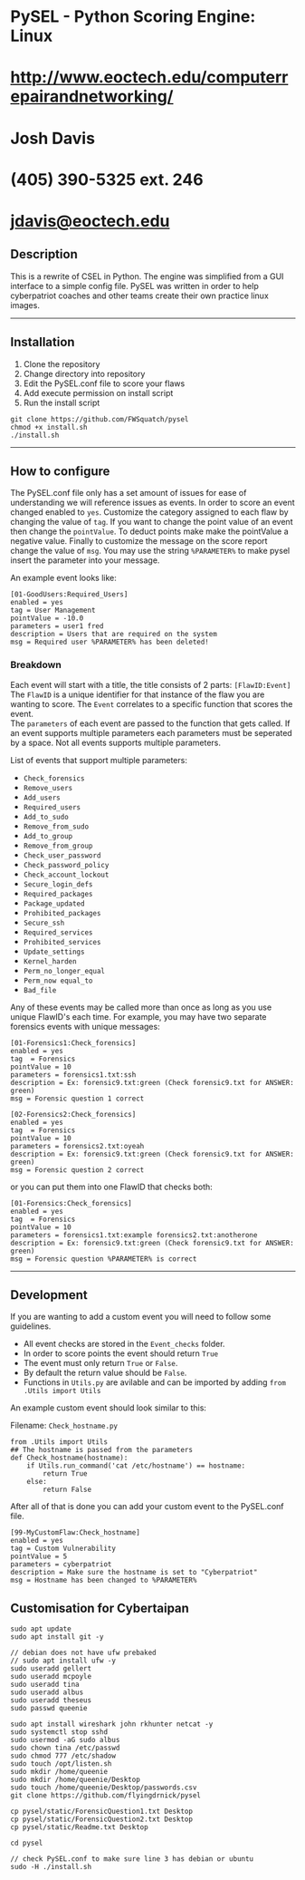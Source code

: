 # PySEL - Python Scoring Engine: Linux
# http://www.eoctech.edu/computerrepairandnetworking/
# Josh Davis
# (405) 390-5325 ext. 246
# jdavis@eoctech.edu

## Description
This is a rewrite of CSEL in Python. The engine was simplified from a GUI interface to a simple config file. PySEL was written in order to help cyberpatriot coaches and other teams create their own practice linux images. 

---
## Installation
1. Clone the repository
2. Change directory into repository
3. Edit the PySEL.conf file to score your flaws
4. Add execute permission on install script
5. Run the install script
   
```
git clone https://github.com/FWSquatch/pysel
chmod +x install.sh
./install.sh
```

---
## How to configure 
The PySEL.conf file only has a set amount of issues for ease of understanding we will reference issues as events. In order to score an event changed enabled to `yes`. Customize the category assigned to each flaw by changing the value of `tag`. If you want to change the point value of an event then change the `pointValue`. To deduct points make make the pointValue a negative value. Finally to customize the message on the score report change the value of `msg`. You may use the string `%PARAMETER%` to make pysel insert the parameter into your message.
  
An example event looks like: 
```
[01-GoodUsers:Required_Users]
enabled = yes
tag = User Management
pointValue = -10.0
parameters = user1 fred
description = Users that are required on the system
msg = Required user %PARAMETER% has been deleted!
```
### Breakdown
Each event will start with a title, the title consists of 2 parts: `[FlawID:Event]`  
The `FlawID` is a unique identifier for that instance of the flaw you are wanting to score. 
The `Event` correlates to a specific function that scores the event.  
The `parameters` of each event are passed to the function that gets called. If an event supports multiple parameters each parameters must be seperated by a space. Not all events supports multiple parameters. 

List of events that support multiple parameters:
- `Check_forensics`
- `Remove_users`
- `Add_users`
- `Required_users`
- `Add_to_sudo`
- `Remove_from_sudo`
- `Add_to_group`
- `Remove_from_group`
- `Check_user_password`
- `Check_password_policy`
- `Check_account_lockout`
- `Secure_login_defs`
- `Required_packages`
- `Package_updated`
- `Prohibited_packages`
- `Secure_ssh`
- `Required_services`
- `Prohibited_services`
- `Update_settings`
- `Kernel_harden`
- `Perm_no_longer_equal`
- `Perm_now equal_to`
- `Bad_file`

Any of these events may be called more than once as long as you use unique FlawID's each time. For example, you may have two separate forensics events with unique messages:
```
[01-Forensics1:Check_forensics]
enabled = yes
tag  = Forensics
pointValue = 10
parameters = forensics1.txt:ssh 
description = Ex: forensic9.txt:green (Check forensic9.txt for ANSWER: green)
msg = Forensic question 1 correct

[02-Forensics2:Check_forensics]
enabled = yes
tag  = Forensics
pointValue = 10
parameters = forensics2.txt:oyeah
description = Ex: forensic9.txt:green (Check forensic9.txt for ANSWER: green)
msg = Forensic question 2 correct 
```

or you can put them into one FlawID that checks both:

```
[01-Forensics:Check_forensics]
enabled = yes
tag  = Forensics
pointValue = 10
parameters = forensics1.txt:example forensics2.txt:anotherone 
description = Ex: forensic9.txt:green (Check forensic9.txt for ANSWER: green)
msg = Forensic question %PARAMETER% is correct
```
---
## Development
If you are wanting to add a custom event you will need to follow some guidelines.  
- All event checks are stored in the `Event_checks` folder. 
- In order to score points the event should return `True`
- The event must only return `True` or `False`.  
- By default the return value should be `False`. 
- Functions in `Utils.py` are avilable and can be imported by adding `from .Utils import Utils`
  
An example custom event should look similar to this:
  
Filename: `Check_hostname.py`
```
from .Utils import Utils
## The hostname is passed from the parameters
def Check_hostname(hostname):
    if Utils.run_command('cat /etc/hostname') == hostname:
        return True
    else:
        return False
```

After all of that is done you can add your custom event to the PySEL.conf file. 
```
[99-MyCustomFlaw:Check_hostname]
enabled = yes
tag = Custom Vulnerability
pointValue = 5
parameters = cyberpatriot
description = Make sure the hostname is set to "Cyberpatriot"
msg = Hostname has been changed to %PARAMETER%
```
## Customisation for Cybertaipan
```
sudo apt update 
sudo apt install git -y

// debian does not have ufw prebaked
// sudo apt install ufw -y 
sudo useradd gellert
sudo useradd mcpoyle
sudo useradd tina
sudo useradd albus
sudo useradd theseus
sudo passwd queenie 

sudo apt install wireshark john rkhunter netcat -y
sudo systemctl stop sshd
sudo usermod -aG sudo albus
sudo chown tina /etc/passwd
sudo chmod 777 /etc/shadow
sudo touch /opt/listen.sh
sudo mkdir /home/queenie
sudo mkdir /home/queenie/Desktop
sudo touch /home/queenie/Desktop/passwords.csv
git clone https://github.com/flyingdrnick/pysel

cp pysel/static/ForensicQuestion1.txt Desktop
cp pysel/static/ForensicQuestion2.txt Desktop
cp pysel/static/Readme.txt Desktop

cd pysel

// check PySEL.conf to make sure line 3 has debian or ubuntu
sudo -H ./install.sh

